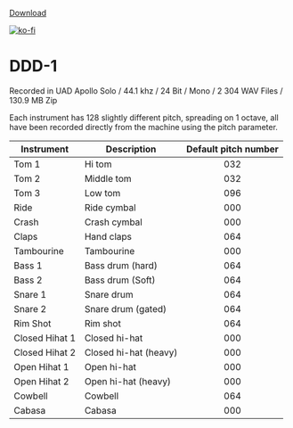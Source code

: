 [Download](https://bit.ly/38pWADL)

[![ko-fi](https://ko-fi.com/img/githubbutton_sm.svg)](https://ko-fi.com/H2H3CCL9P)

# DDD-1
Recorded in UAD Apollo Solo / 44.1 khz / 24 Bit / Mono / 2 304 WAV Files / 130.9 MB Zip

Each instrument has 128 slightly different pitch, spreading on 1 octave, all have been recorded directly from the machine using the pitch parameter.

| Instrument | Description | Default pitch number |
| --- | --- |:---:|
| Tom 1 | Hi tom | 032 |
| Tom 2 | Middle tom | 032 |
| Tom 3 | Low tom | 096 |
| Ride | Ride cymbal | 000 |
| Crash | Crash cymbal | 000 |
| Claps | Hand claps | 064 |
| Tambourine | Tambourine | 000 |
| Bass 1 | Bass drum (hard) | 064 |
| Bass 2 | Bass drum (Soft) | 064 |
| Snare 1 | Snare drum | 064 |
| Snare 2 | Snare drum (gated) | 064 |
| Rim Shot | Rim shot | 064 |
| Closed Hihat 1 | Closed hi-hat | 000 |
| Closed Hihat 2 | Closed hi-hat (heavy) | 000 |
| Open Hihat 1 | Open hi-hat | 000 |
| Open Hihat 2 | Open hi-hat (heavy) | 000 | 
| Cowbell | Cowbell | 064 |
| Cabasa | Cabasa | 000 |
